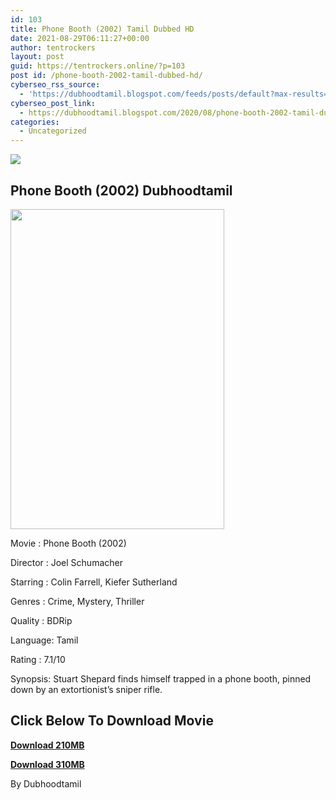 ```yaml
---
id: 103
title: Phone Booth (2002) Tamil Dubbed HD
date: 2021-08-29T06:11:27+00:00
author: tentrockers
layout: post
guid: https://tentrockers.online/?p=103
post id: /phone-booth-2002-tamil-dubbed-hd/
cyberseo_rss_source:
  - 'https://dubhoodtamil.blogspot.com/feeds/posts/default?max-results=150&start-index=151'
cyberseo_post_link:
  - https://dubhoodtamil.blogspot.com/2020/08/phone-booth-2002-tamil-dubbed-hd.html
categories:
  - Uncategorized
---
```

<div class="media_block">
  <img src="https://1.bp.blogspot.com/-3ZgqiFwxP8A/X0izyNhvPsI/AAAAAAAACLE/XszWPrKZ-yY5GYiYEICygHQNY2vUf4gcwCNcBGAsYHQ/s72-w342-h512-c/a34c2d1a4765e475dc8f9c0960dcab7f452d885c.jpg" class="media_thumbnail" />
</div>

## Phone Booth (2002) Dubhoodtamil

<div class="separator">
  <img loading="lazy" border="0" data-original-height="1440" data-original-width="960" height="512" src="https://1.bp.blogspot.com/-3ZgqiFwxP8A/X0izyNhvPsI/AAAAAAAACLE/XszWPrKZ-yY5GYiYEICygHQNY2vUf4gcwCNcBGAsYHQ/w342-h512/a34c2d1a4765e475dc8f9c0960dcab7f452d885c.jpg" width="342" />
</div>

Movie	<span></span>:	<span></span>Phone Booth (2002)

Director	<span></span>:	<span></span>Joel Schumacher

Starring	<span></span>:	<span></span>Colin Farrell, Kiefer Sutherland

Genres	<span></span>:	<span></span>Crime, Mystery, Thriller&nbsp;

Quality	<span></span>:	<span></span>BDRip&nbsp;

Language:	<span></span>Tamil&nbsp;

Rating	<span></span>:	<span></span>7.1/10

Synopsis: Stuart Shepard finds himself trapped in a phone booth, pinned down by an extortionist&#8217;s sniper rifle.

## **<span>Click Below To Download Movie</span>**

**<span><a href="https://oncehelp.com/phonebooth-1" target="_blank" rel="noopener">Download 210MB</a></span>**

**<span><a href="https://oncehelp.com/phonebooth-2" target="_blank" rel="noopener">Download 310MB</a></span>**

By Dubhoodtamil